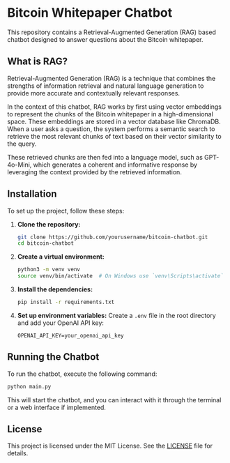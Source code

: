 # Bitcoin Whitepaper Chatbot

This repository contains a Retrieval-Augmented Generation (RAG) based chatbot designed to answer questions about the Bitcoin whitepaper. 

## What is RAG?

Retrieval-Augmented Generation (RAG) is a technique that combines the strengths of information retrieval and natural language generation to provide more accurate and contextually relevant responses. 

In the context of this chatbot, RAG works by first using vector embeddings to represent the chunks of the Bitcoin whitepaper in a high-dimensional space. These embeddings are stored in a vector database like ChromaDB. When a user asks a question, the system performs a semantic search to retrieve the most relevant chunks of text based on their vector similarity to the query. 

These retrieved chunks are then fed into a language model, such as GPT-4o-Mini, which generates a coherent and informative response by leveraging the context provided by the retrieved information.


## Installation

To set up the project, follow these steps:

1. **Clone the repository:**
    ```bash
    git clone https://github.com/yourusername/bitcoin-chatbot.git
    cd bitcoin-chatbot
    ```

2. **Create a virtual environment:**
    ```bash
    python3 -m venv venv
    source venv/bin/activate  # On Windows use `venv\Scripts\activate`
    ```

3. **Install the dependencies:**
    ```bash
    pip install -r requirements.txt
    ```

4. **Set up environment variables:**
    Create a `.env` file in the root directory and add your OpenAI API key:
    ```env
    OPENAI_API_KEY=your_openai_api_key
    ```

## Running the Chatbot

To run the chatbot, execute the following command:

```bash
python main.py
```

This will start the chatbot, and you can interact with it through the terminal or a web interface if implemented.

## License

This project is licensed under the MIT License. See the [LICENSE](LICENSE) file for details.

